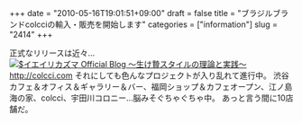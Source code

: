 +++
date = "2010-05-16T19:01:51+09:00"
draft = false
title = "ブラジルブランドcolcciの輸入・販売を開始します"
categories = ["information"]
slug = "2414"
+++

正式なリリースは近々…
<a href="/images/ameblo/blog_import_4f7a39120ce5e.jpg"><img src="/images/ameblo/blog_import_4f7a391188762.jpg"  alt="$イエイリカズマ Official Blog ～生け贄スタイルの理論と実践～" border="0" /></a>
<a href="http://www.colcci.com" target="_blank">http://colcci.com</a>
それにしても色んなプロジェクトが入り乱れて進行中。
渋谷カフェ＆オフィス＆ギャラリー＆バー、福岡ショップ＆カフェオープン、江ノ島海の家、colcci、宇田川コロニー…脳みそぐちゃぐちゃ中。
あっと言う間に10店舗だ。
